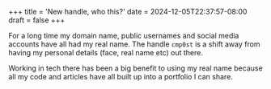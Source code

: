 +++
title = 'New handle, who this?'
date = 2024-12-05T22:37:57-08:00
draft = false
+++

For a long time my domain name, public usernames and social
media accounts have all had my real name. The handle `cmp0st` is
a shift away from having my personal details (face, real name etc) out there.

Working in tech there has been a big benefit to using my real name because all 
my code and articles have all built up into a portfolio I can share.



